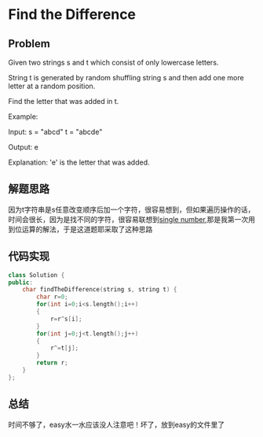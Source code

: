 # Find the Difference
## Problem
 Given two strings s and t which consist of only lowercase letters.

String t is generated by random shuffling string s and then add one more letter at a random position.

Find the letter that was added in t.

Example:

Input:
s = "abcd"
t = "abcde"

Output:
e

Explanation:
'e' is the letter that was added.
## 解题思路
因为t字符串是s任意改变顺序后加一个字符，很容易想到，但如果遍历操作的话，时间会很长，因为是找不同的字符，很容易联想到[single number](),那是我第一次用到位运算的解法，于是这道题耶采取了这种思路
## 代码实现
```C++
class Solution {
public:
    char findTheDifference(string s, string t) {
        char r=0;
        for(int i=0;i<s.length();i++)
        {
            r=r^s[i];
        }
        for(int j=0;j<t.length();j++)
        {
            r^=t[j];
        }
        return r;
    }
};
```
## 总结
时间不够了，easy水一水应该没人注意吧！坏了，放到easy的文件里了
